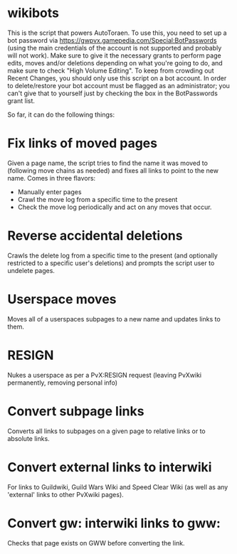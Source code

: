 # wikibots
This is the script that powers AutoToraen. To use this, you need to set up a bot password via https://gwpvx.gamepedia.com/Special:BotPasswords (using the main credentials of the account is not supported and probably will not work). Make sure to give it the necessary grants to perform page edits, moves and/or deletions depending on what you're going to do, and make sure to check "High Volume Editing". To keep from crowding out Recent Changes, you should only use this script on a bot account. In order to delete/restore your bot account must be flagged as an administrator; you can't give that to yourself just by checking the box in the BotPasswords grant list. 

So far, it can do the following things:

# Fix links of moved pages
Given a page name, the script tries to find the name it was moved to (following move chains as needed) and fixes all links to point to the new name. Comes in three flavors:
* Manually enter pages
* Crawl the move log from a specific time to the present
* Check the move log periodically and act on any moves that occur.

# Reverse accidental deletions
Crawls the delete log from a specific time to the present (and optionally restricted to a specific user's deletions) and prompts the script user to undelete pages.

# Userspace moves
Moves all of a userspaces subpages to a new name and updates links to them.

# RESIGN
Nukes a userspace as per a PvX:RESIGN request (leaving PvXwiki permanently, removing personal info)

# Convert subpage links
Converts all links to subpages on a given page to relative links or to absolute links.

# Convert external links to interwiki
For links to Guildwiki, Guild Wars Wiki and Speed Clear Wiki (as well as any 'external' links to other PvXwiki pages).

# Convert gw: interwiki links to gww:
Checks that page exists on GWW before converting the link.


